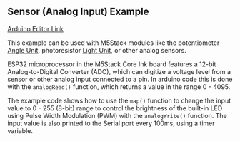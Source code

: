 ## Sensor (Analog Input) Example   

[Arduino Editor Link](https://create.arduino.cc/editor/n-p/dabf0324-4597-484a-96cc-41aee3f9c7de/preview)   

This example can be used with M5Stack modules like the potentiometer [Angle Unit](https://docs.m5stack.com/en/unit/angle), photoresistor [Light Unit](https://docs.m5stack.com/en/unit/light), or other analog sensors.  

ESP32 microprocessor in the M5Stack Core Ink board features a 12-bit Analog-to-Digital Converter (ADC), which can digitize a voltage level from a sensor or other analog input connected to a pin.  In arduino code this is done with the `analogRead()` function, which returns a value in the range 0 - 4095.

The example code shows how to use the `map()` function to change the input value to 0 - 255 (8-bit) range to control the brightness of the built-in LED using Pulse Width Modulation (PWM) with the `analogWrite()` function.  The input value is also printed to the Serial port every 100ms, using a timer variable.
 
